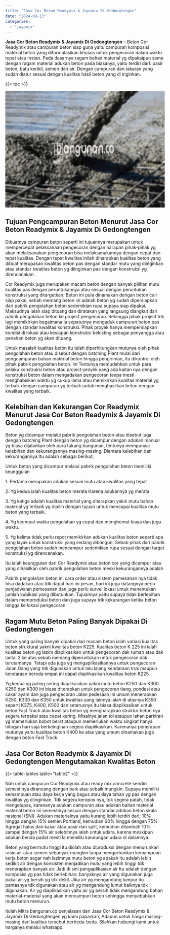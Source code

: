 ```yaml
---
title: "Jasa Cor Beton Readymix & Jayamix Di Gedongtengen"
date: "2024-09-13"
categories: 
  - "jayamix"
---
```


**Jasa Cor Beton Readymix & Jayamix Di Gedongtengen** – Beton Cor Readymix atau campuran beton siap guna yaitu campuran komposisi material beton yang diformulasikan khusus untuk pengecoran dalam waktu tepat atau instan. Pada dasarnya ragam bahan material yg dipakaipun sama dengan ragam material adukan beton pada biasanya, yaitu terdiri dari: pasir beton, batu kerikil, semen dan air. Dengan campuran dan takaran yang sudah diatur sesuai dengan kualitas hasil beton yang di inginkan.

{{< toc >}}

![Jasa Cor Beton Readymix & Jayamix Di Gedongtengen](/images/jasa-cor-readymix-06.png)

## Tujuan Pengcampuran Beton Menurut Jasa Cor Beton Readymix & Jayamix Di Gedongtengen

Dibuatnya campuran beton seperti ini tujuannya merupakan untuk mempercepat pelaksanaan pengecoran dengan harapan pihak-pihak yg akan melaksanakan pengecoran bisa melaksanakannya dengan cepat dan tepat kualitas. Dengan tepat kwalitas inilah diharapkan kualitas beton yang dibuat merupakan kwalitas beton pas dengan standar mutu yang diinginkan atau standar kwalitas beton yg diinginkan pas dengan konstruksi yg direncanakan.

Cor Readymix juga merupakan macam beton dengan banyak pilihan mutu kualitas pas dengan peruntukannya atau sesuai dengan peruntukan konstruksi yang ditargetkan. Beton ini pula dinamakan dengan beton cair siap pakai, sebab memang beton ini adalah beton yg sudah dipersiapkan dari pabrik pengolahan beton sedemikian rupa supaya siap dipakai. Maksudnya ialah siap dituang dan diratakan yang langsung diangkut dari pabrik pengolahan beton ke project pengecoran. Sehingga pihak project tdk lagi memikirkan bagaimana ia sepatutnya mengaduk campuran beton pas dengan standar kwalitas konstruksi. Pihak proyek hanya mempersiapkan kondisi di lokasi atau kesiapan konstruksi bekisting sebagai penyangga atau penahan beton yg akan dituang.

Untuk masalah kualitas beton itu telah diperhitungkan mutunya oleh pihak pengolahan beton atau disebut dengan batching Plant mulai dari pengcampuran bahan material beton hingga pengiriman, itu dikontrol oleh pihak pabrik pengolahan beton. Ini Tentunya memudahkan untuk para pelaku konstruksi beton atau project-proyek yang ada kaitan nya dengan konstruksi beton dalam mengadakan pengecoran tanpa mesti menghabiskan waktu yg cukup lama atau memikirkan kualitas material yg terbaik dengan campuran yg terbaik untuk menghasilkan beton dengan kwalitas yang terbaik.

## Kelebihan dan Kekurangan Cor Readymix Menurut Jasa Cor Beton Readymix & Jayamix Di Gedongtengen

Beton yg dicampur melalui pabrik pengolahan beton atau disebut juga dengan batching Plant dengan beton yg dicampur dengan adukan manual yg biasa dijalankan oleh para tukang bangunan, tentunya mempunyai kelebihan dan kekurangannya masing-masing. Diantara kelebihan dan kekurangannya Itu adalah sebagai berikut;

Untuk beton yang dicampur melalui pabrik pengolahan beton memiliki keunggulan

1\. Pertama merupakan adukan sesuai mutu atau kwalitas yang tepat

2\. Yg kedua ialah kualitas beton merata Karena adukannya yg merata.

3\. Yg ketiga adalah kualitas material yang diterapkan yakni mutu bahan material yg terbaik yg dipilih dengan tujuan untuk mencapai kualitas mutu beton yang terbaik.

4\. Yg keempat waktu pengolahan yg cepat dan menghemat biaya dan juga waktu.

5\. Yg kelima tidak perlu repot memikirkan adukan kualitas beton seperti apa yang layak untuk konstruksi yang sedang dibangun. Sebab pihak dari pabrik pengolahan beton sudah mencampur sedemikian rupa sesuai dengan target konstruksi yg direncanakan.

Itu ialah keunggulan dari Cor Readymix atau beton cor yang dicampur atau yang dihasilkan oleh pabrik pengolahan beton meski kekurangannya adalah

Pabrik pengolahan beton ini cara order atau sistem pemesanan nya tidak bisa dadakan atau tdk dapat hari ini pesan, hari ini juga datangnya perlu penjadwalan pemesanan dan juga perlu survei lokasi untuk menentukan jumlah kubikasi yang dibutuhkan. Tujuannya yaitu supaya tidak berlebihan dalam memproduksi beton dan juga supaya tdk kekurangan ketika beton hingga ke lokasi pengecoran.

## Ragam Mutu Beton Paling Banyak Dipakai Di Gedongtengen

Untuk yang paling banyak dipakai dari macam beton ialah variasi kualitas beton struktural yakni kwalitas beton K225. Kualitas beton K 225 ini ialah kualitas beton yg lazim diaplikasikan untuk pengecoran dak rumah atau dak lantai 2 ke atas sebab memang diperuntukan untuk pengecoran dak terutamanya. Tetapi ada juga yg mengaplikasikannya untuk pengecoran Jalan Gang yang tdk digunakan untuk lalu lalang kendaraan truk maupun kendaraan beroda empat ini dapat diaplikasikan kwalitas beton K225.

Yg kedua yg paling sering diaplikasikan yakni mutu beton K250 dan K300. K250 dan K300 ini biasa diterapkan untuk pengecoran tiang, pondasi atau cakar ayam dan juga pengecoran Jalan pedesaan ini umum menerapkan K250, K300 dan K350 untuk kwalitas yang lainnya ialah di atasnya K350 seperti K375, K400, K500 dan seterusnya itu biasa diaplikasikan untuk beton Fast Track atau kwalitas beton yg mengharapkan struktur beton nya segera terpakai atau cepat kering. Misalnya jalan tol ataupun lahan parkiran yg memerlukan bobot berat ataupun memerlukan waktu singkat hanya hitngan hari saja berkeinginan segera diaplikasikan. Karenanya penerapan mutunya yaitu kualitas beton K400 ke atas yang umum dinamakan juga dengan beton Fast Track.

## Jasa Cor Beton Readymix & Jayamix Di Gedongtengen Mengutamakan Kwalitas Beton

{{< table-tables table="table2" >}}

Nah untuk campuran Cor Readymix atau ready mix concrete sendiri semestinya dirancang dengan baik atau sebaik mungkin. Supaya memiliki kemampuan atau daya kerja yang bagus atau daya tahan yg pas dengan kwalitas yg diinginkan. Tdk segera keropos nya, tdk segera patah, tidak mengelupas, karenanya adukan campuran atau adukan bahan material material beton ini semestinya sesuai dengan standar adukan beton skala nasional (SNI). Adukan materialnya yaitu kurang lebih terdiri dari; 10% hingga dengan 15% semen Portland, kemudian 60% hingga dengan 75% Agregat halus dan kasar atau pasir dan split, kemudian ditambah 10% sampai dengan 15% air selebihnya ialah untuk udara, karena meskipun adukan benda padat mesti Ia memiliki kandungan udara di dalamnya.

Beton yang bermutu tinggi itu diolah atau diproduksi dengan menurunkan rasio air atau semen sebanyak mungkin tanpa mengorbankan kemampuan kerja beton segar nah lazimnya mutu beton yg apakah itu adalah lebih sedikit air dengan konsisten menjadikan mutu yang lebih tinggi tdk menerapkan banyak air. Jadi di sini pengaplikasian air Itu adalah dengan komposisi yg pas tidak berlebihan, banyaknya air yang digunakan juga pakai air yg bersih yg tdk dekil. Jika air yg mengandung lumpur itu pantasnya tdk digunakan atau air yg mengandung lumut baiknya tdk digunakan. Air yg diaplikasikan yaitu air yg bersih tidak mengandung bahan material-material yang akan mencampuri beton sehingga menyebabkan mutu beton menurun.

Itulah Mitra bangunan.co penjelasan dari Jasa Cor Beton Readymix & Jayamix Di Gedongtengen yg kami paparkan, Adapun untuk harga masing-masing dari kualitas tersebut berbeda-beda. Silahkan hubungi kami untuk harganya melalui whatsapp.
